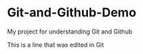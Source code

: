 # Git-and-Github-Demo
My project for understanding Git and Github


This is a line that was edited in Git 
